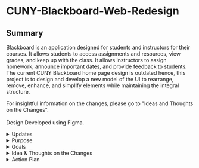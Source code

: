 # CUNY-Blackboard-Web-Redesign
## Summary
Blackboard is an application designed for students and instructors for their courses. It allows students to access assignments and resources, view grades, and keep up with the class. It allows instructors to assign homework, announce important dates, and provide feedback to students. The current CUNY Blackboard home page design is outdated hence, this project is to design and develop a new model of the UI to rearrange, remove, enhance, and simplify elements while maintaining the integral structure.  

For insightful information on the changes, please go to "Ideas and Thoughts on the Changes".<br><br>
Design Developed using Figma.

<details>
  <summary> Updates </summary>
 <ul>
  <details>
    <summary> February 20th, 2023 </summary>
    Project initiated. There's a rough idea of what the new design and widgets will look like. Keeping the current layout is something to keep in mind. Before digitalizing the design, creating hand drawn drafts is important. Here is what was accomplished today: <br><br>
    
   - Uploaded "Home Page General Format" that displays sections of where content would go on the website
   * Uploaded "Widget Redesign" that has a rough idea of what the new widgets will look like
   + Uploaded "Complete Home Page Example" which is what the website would look like with the widgets in place and the footer  
   
   Drafts by hand is completed. The next step is to digitialize the draft. The designs aren't final and there are things that might be changed or added.
    
  </details>
  
  <details>
    <summary> February 21th, 2023 </summary>
    For the digital drafts, Figma will be used. This process was much faster than anticipated as it was done swiftly. Here is what was accomplished today: <br><br>
    
   - Modified the "Important Dates" icon to change from colors to icons, add a setting option where user can customize
   * Added a new widget called "Online Synchronous" which contains an online class, its meeting date and link
   + Added a settings option for Tools where users can customize
   - Added a "Back to Top" tab between main screen and footer where user can click and it will go to the top 
   * Created "Widgets" folder than will contain all of the redesigned widgets as well as variants
   + Uploaded "Home Page Example", a digital draft, which is what the website would look like
   - Uploaded "'My Courses' Design #1" and "'My Courses' Design #2", which has a complete set of design aside from the teacher and setting mode
   * Uploaded "'Online Bookstore'"
   + Uploaded "Icon" which contains all the icons and images used.
   
   The 2 widgets "My Courses" and "Onine Bookstore" recieved their own design folder because they are essential widgets targets for this project. Other widgets, except "Important Dates" won't recieve their own folder or file because they're designs won't be changed or is simple. The next steps is to create "Important Dates" Widget design. 
    
  </details>

  <details>
    <summary> February 23rd, 2023 </summary>
    Today was mostly designing the "Important Dates" widget and modifying this repository. Here is what was accomplished today: <br><br>
    
   - Added an arrow to the header of some widgets that users can manually click to condense or expand the widget
   * Addition of a tab in the navigation section, under the profile, called "Go To..."when hovered, displays a drop down menu that contains links of important websites
   + Uploaded "Important Dates" Design #1 & "Important Dates" Design #2
   - Created the "Ideas and Thoughts on the Changes" section in the Readme file
  
   The next step is to create the designs for the different modes of the widgets, the "Go To..." tab, and the profile drop down menu.
    
  </details>
  
  <details>
    <summary> February 28th, 2023 </summary>
    Small changed were made today. Here is what was accomplished today: <br><br>
    
   - Improve spacing between sections
   * Created the drop down menu for "Go to..." heading
   + Modified the "Online Synchronous" Widget to change from shortened meeting link to full meeting link
   - Renamed some files
   * Changed the "My Courses" Widget to Design #2
   + Uploaded "Home Page Example 2", which displays the "Go to..." drop down menu
    
   The next step is to create the design for the profile drop down menu.

  </details>
  
  <details>
    <summary> March 1st, 2023 </summary>
    Today was a continuation from yesterday which was focused on the profile. Here is what was accomplished today: <br><br>
    
   - Modified how the profile looks from blocky to a cleaner look
   * Created the drop down menu for the profile
   + Uploaded "Home Page Example 3", which displays the profile drop down menu
     
   The next step is to create the customization page for the widgets.
  </details>
  
  <details>
    <summary> March 5th, 2023 </summary>
    Major updates were made to this repository. Today's work mostly included creation and modification to existing elements. Here is what was accomplished today: <br><br>
     
   - Removed the gray background in the expanded version of "My Courses" widget
   * Created versions of "Important Dates" to include color codes
   + Modified the color scheme of the "Go To..." Tab to match the surround colors
   - Renamed the Home Page files
   * Created a folder to separate the Home Page and other pages in GitHub
   + Uploaded verisons of "Important Dates" that includes color codes
   - Uploaded "Select a Widget", "Customize 'My Courses'", and "Customize 'Important Dates'" for Customize Page
   
   The next step is to create a design for the mobile version and to create the customization page for "Tools" and "Online Synchronous" widget.
    
  </details>
  
  
  <details>
    <summary> March 6th, 2023 </summary>
    Today's focus was on the "Online Synchronous" Customize Page and modification of little things on other elements. Here is what was accomplished today: <br><br>
    
   - Removed the "Settings" icon in "Tools" 
   * Added the ability to select a time when adding an important date to "Important Date" widget
   + Created the customize page for "Tools" widget that allows users to add a course meeting link to the widget
   - Uploaded "Customize 'Tools'" to the Customize Page
    
   The decision to remove the customize page for "Tools" was made because of the widget is too simple. Instead of choosing what tool to display, the widget will just display all of the tools. At this point, all the pages for the Customize tab is completed. The decision to not design the pages for "My Announcements", "Updates", and "My Grades" is made because the current design is sufficient. Perhaps these pages will be worked on after the web development of the current designs. The next step is to design the "Settings" page in the drop down menu in the profile. 
  </details>
 
 <details>
  <summary> March 11th, 2023 </summary>
  Today's focus was on minor adjustment to layout and appearance. Here is what was accomplished today: <br><br>
  
  - Updated the indicator that shows the user what tab they are at in the home page from blocky to curvy to match with the other changes
  * Changed the design of the Go To... drop menu from blocky to curvy
  + Replaced the old black cursor with a white one to improve visibility
  - Darkened the cursor hover color in the Profile Drop Menu to improve visibility
  * Separated the edit section from the comparison section in the Customization of the widgets with a line
  + Added a Delete option for the "Important Dates" and "Online Synchronous" customization
  - Changed from "Submit" to "Save" in the customization pages for better representation
  * Updated the format of some files from .png to .pdf
  
  The next steps will be the "Settings", "My Announcements", "Updates", and "My Grades" page. The idea for the "Settings" page will mostly have a section on the left which categorizing the type of setting the user can modify and a big section on the right of the actual settings option. Upon further investigation, the current "My Announcements" widget and "Updates" page are similar. The "My Announcements" widget only includes announcements posted to the course by the instructor while the "Updates" pages includes that and assignments that are posted. The idea for those 2 pages is to combine them. The idea for "My Grades" will take on a similar design to the current one.
  </details>
 </details>
 </ul>
<details>
  <summary> Purpose </summary>
  Blackboard is a powerful tool for students and instructors to interact. The current UI has many displaced navigation tabs, excess information, and outdated widgets. Other CUNY applications such as CUNYfirst and Degreeworks have been updated and Blackboard would benefit from having one as well. The purpose of this project is to make the CUNY Blacbkboard home page easier for students and instructors to navigate through Blackboard. While this project mainly focuses on the home page, other pages are in consideration of a redesign. In addition, the simplicity and the structure of the current home page will be maintained.

</details>

<details>
  <summary> Goals </summary>
  The goals of this project is to reorange, remove, enhance, and simplify the UI and the widgets. Here is a list of the main goals:  
  
  - Create a footer at the bottom of the web page that contains related resources and support
  * Replace the current navigation tabs with more important tabs
  + Redesign the drop down menu near the profile
  - Redesign/rename/keep current widgets
  * Improve the visibility of voice over feature
  + Keep the current layout
  - Design a "Customize" page that allows users to customize their widgets

</details>

<details>
  <summary> Idea & Thoughts on the Changes </summary>
 <ul>
  <details>
    <summary>Header Section</summary>
    CUNY's iconic blue color logo replaces the white one. Though it is harder to see, it provides more recognition to it. The voicer over in the current home screen is very hard to see. Replacing it with a white accessibility icon makes it much more apparent.
  </details>
  
  <details>
    <summary>Navigation Section</summary>
    The current navigation tabs are "Tech Resources/Help", "City College", and "City College Library" are seldom used. Replacing them with the tabs from the drop down menu near the profile, which are "My Announcements", "Updates", and "My Grades", provides much more value and accessibility as they are the ones that students typically access. When there are updates to each on of these tabs, then a red icon with a number will show up on their top right hand side. Also, a "Go To.." tab is very convienet, which when hovered, displays a drop down menu of links to other CUNY applications such as CUNYFirst, Degreeworks, College Library, etc.
  </details>
  
  <details>
    <summary>Announcements/Important Information</summary>
    This section is in between the navigation section and the widgets. The anncounements are rearranged and should be updated on a basis to provide more relevant information. The course registration information remains unchanged.
  </details>
  
  <details>
    <summary>Widgets</summary>
    There are a ton of widgets that students rarely use. Some widgets are unneccessary and some can be incorporated into others. In this project, there are 2 types are widgets: main and secondary. Main widgets are the most important ones and will be default. Secondary widgets are non default and situational that can be added to the main screen to the users.  
   <ul>
    <details>
      <summary>My Courses</summary>
      This widget is the first main widget. It cannot be condensed because it is the main reason why students access Blackboard. The old default design displays old courses and the most recent ones are at the bottom. Although it can be customized, it is still repetitive. These problems can be fixed by grouping courses by semester and adding an option to switch between terms by clicking the arrow. There are 2 modes for the widget: student mode and instructor mode. They will be default for each respective group. The option to customize its appearance is kept as students can choose what information about the course is displayed. If they choose more than 2, then the widget design would change and a drop down arrow would appear to the left of the course name. 
    </details>
    <details>
      <summary>Online Bookstore</summary>
      This widget is the second main widget. The design for this widget will stay the same. However, when there are no books for the current semester, then this widget will be condensed and moved down. The "Tools" widget will take its place.
    </details>
    <details>
      <summary>Important Dates</summary>
      This widget is the third main widget and can be condensed. This widget is mainly for students. The current Blackboard has a calendar elsewhere but making one as a widget is beneficial. Users can switch between months and there are two modes: course mode and institution mode. The course mode displays due dates, exam dates, completed assignments, etc. for all of the current semester and the institution mode displays holidays, start/end of semester, registration deadlines, etc. The functionality of the calendar will go as followed. As long as the mouse is hovered over the date, it will display the information on the bottom of the calendar. If the user clicks on a date, then the infomation will stay on the bottom and vice versa. If a date has multiple icons, then it will simply display them on the other sides of the date. Finally, there is a setting mode where users can add personal dates and switch between icons and color.
    </details>
    <details>
      <summary>Student Resources, Tools, Online Synchronous</summary>
      The first two are main widgets and acts as resources to users. "Online Synchronous" is a brand new widget that users can add when they have an online class. It serves as a quick way to access course meeting links without the hassle of finding it.
    </details>
    <details>
      <summary>Other Widgets</summary>
      As the project commences or if recieved recommendations, there may be other useful widgets to add.
    </details>
  </details>
 </ul>
  <details>
    <summary>Footer</summary>
    A "Back to Top" button is useful when the webpage gets too long from the expanding of the widgets. This section is appropriate for tech help, support, and resources. It contains direct links that are previously inside "Tech Resources/Help", "City College", "City College Library" to make them more accessbile.
  </details>

</details>
</ul>
<details>
  <summary> Action Plan </summary>   
  
  - [x] Gather all of the new features/information
  - [x] Create a rough draft by hand
  - [x] Transfer the draft to a digital draft
  - [ ] Create diagrams for all user interact features
  - [ ] Finalize digital dra
  - [ ] Develop the digital draft into a static website
  - [ ] Develop the user interacting website

</details>
